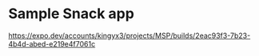 # Sample Snack app

https://expo.dev/accounts/kingyx3/projects/MSP/builds/2eac93f3-7b23-4b4d-abed-e219e4f7061c
